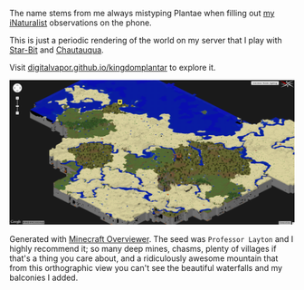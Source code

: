 The name stems from me always mistyping Plantae when filling out [my iNaturalist](http://www.inaturalist.org/observations/digitalvapor) observations on the phone.

This is just a periodic rendering of the world on my server that I play with [Star-Bit](https://github.com/Star-Bit) and [Chautauqua](https://github.com/Chautauqua).

Visit [digitalvapor.github.io/kingdomplantar](https://digitalvapor.github.io/kingdomplantar) to explore it.

![kingdom plantar](plantar.png)

Generated with [Minecraft Overviewer](https://github.com/overviewer/Minecraft-Overviewer). The seed was `Professor Layton` and I highly recommend it; so many deep mines, chasms, plenty of villages if that's a thing you care about, and a ridiculously awesome mountain that from this orthographic view you can't see the beautiful waterfalls and my balconies I added.
